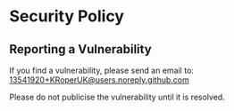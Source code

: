 # Security Policy

## Reporting a Vulnerability

If you find a vulnerability, please send an email to: 13541920+KRoperUK@users.noreply.github.com

Please do not publicise the vulnerability until it is resolved.
